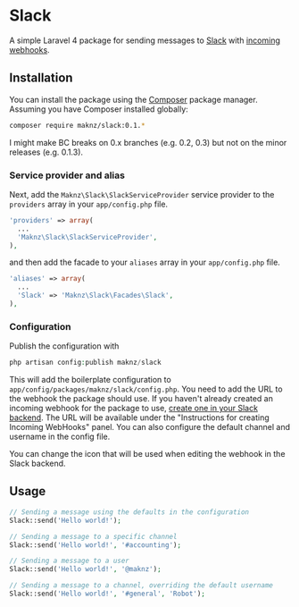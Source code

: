 # Slack

A simple Laravel 4 package for sending messages to [Slack](https://slack.com) with [incoming webhooks](https://my.slack.com/services/new/incoming-webhook).

## Installation

You can install the package using the [Composer](https://getcomposer.org/) package manager. Assuming you have Composer installed globally:

```sh
composer require maknz/slack:0.1.*
```

I might make BC breaks on 0.x branches (e.g. 0.2, 0.3) but not on the minor releases (e.g. 0.1.3).

### Service provider and alias

Next, add the `Maknz\Slack\SlackServiceProvider` service provider to the `providers` array in your `app/config.php` file.

```php
'providers' => array(
  ...
  'Maknz\Slack\SlackServiceProvider',
),
```

and then add the facade to your `aliases` array in your `app/config.php` file.

```php
'aliases' => array(
  ...
  'Slack' => 'Maknz\Slack\Facades\Slack',
),
```

### Configuration

Publish the configuration with

```php
php artisan config:publish maknz/slack
```

This will add the boilerplate configuration to `app/config/packages/maknz/slack/config.php`. You need to add the URL to the webhook the package should use. If you haven't already created an incoming webhook for the package to use, [create one in your Slack backend](https://my.slack.com/services/new/incoming-webhook). The URL will be available under the "Instructions for creating Incoming WebHooks" panel. You can also configure the default channel and username in the config file. 

You can change the icon that will be used when editing the webhook in the Slack backend.

## Usage

```php
// Sending a message using the defaults in the configuration
Slack::send('Hello world!');

// Sending a message to a specific channel
Slack::send('Hello world!', '#accounting');

// Sending a message to a user
Slack::send('Hello world!', '@maknz');

// Sending a message to a channel, overriding the default username
Slack::send('Hello world!', '#general', 'Robot');

```

